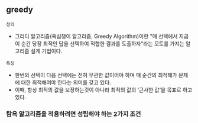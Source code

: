 ## greedy
`정의`
- 그리디 알고리즘(욕심쟁이 알고리즘, Greedy Algorithm)이란 "매 선택에서 지금 이 순간 당장 최적인 답을 선택하여 적합한 결과를 도출하자"라는 모토를 가지는 알고리즘 설계 기법이다.

`특징`
- 한번의 선택이 다음 선택에는 전혀 무관한 값이어야 하며 매 순간의 최적해가 문제에 대한 최적해여야 한다는 의미를 갖고 있다.
- 이때, 항상 최적의 값을 보장하는것이 아니라 최적의 값의 ‘근사한 값’을 목표로 하고 있다.

### 탐욕 알고리즘을 적용하려면 성립해야 하는 2가지 조건